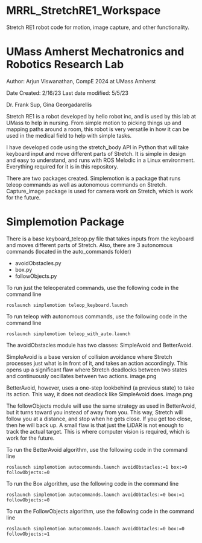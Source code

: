# MRRL_StretchRE1_Workspace
Stretch RE1 robot code for motion, image capture, and other functionality. 

# UMass Amherst Mechatronics and Robotics Research Lab
Author: Arjun Viswanathan, CompE 2024 at UMass Amherst

Date Created: 2/16/23
Last date modified: 5/5/23

Dr. Frank Sup, Gina Georgadarellis

Stretch RE1 is a robot developed by hello robot inc, and is used by this lab at UMass to help in nursing. From simple motion to picking things up and mapping paths around a room, this robot is very versatile in how it can be used in the medical field to help with simple tasks. 

I have developed code using the stretch_body API in Python that will take keyboard input and move different parts of Stretch. It is simple in design and easy to understand, and runs with ROS Melodic in a Linux environment. Everything required for it is in this repository. 

There are two packages created. Simplemotion is a package that runs teleop commands as well as autonomous commands on Stretch. Capture_image package is used for camera work on Stretch, which is work for the future. 

# Simplemotion Package
There is a base keyboard_teleop.py file that takes inputs from the keyboard and moves different parts of Stretch. Also, there are 3 autonomous commands (located in the auto_commands folder)
- avoidObstacles.py
- box.py
- followObjects.py

To run just the teleoperated commands, use the following code in the command line

```roslaunch simplemotion teleop_keyboard.launch```

To run teleop with autonomous commands, use the following code in the command line

```roslaunch simplemotion teleop_with_auto.launch```

The avoidObstacles module has two classes: SimpleAvoid and BetterAvoid. 

SimpleAvoid is a base version of collision avoidance where Stretch processes just what is in front of it, and takes an action accordingly. This opens up a significant flaw where Stretch deadlocks between two states and continuously oscillates between two actions. 
image.png

BetterAvoid, however, uses a one-step lookbehind (a previous state) to take its action. This way, it does not deadlock like SimpleAvoid does. 
image.png

The followObjects module will use the same strategy as used in BetterAvoid, but it turns toward you instead of away from you. This way, Stretch will follow you at a distance, and stop when he gets close. If you get too close, then he will back up. A small flaw is that just the LiDAR is not enough to track the actual target. This is where computer vision is required, which is work for the future. 

To run the BetterAvoid algorithm, use the following code in the command line

```roslaunch simplemotion autocommands.launch avoidObstacles:=1 box:=0 followObjects:=0```

To run the Box algorithm, use the following code in the command line

```roslaunch simplemotion autocommands.launch avoidObtacles:=0 box:=1 followObjects:=0```

To run the FollowObjects algorithm, use the following code in the command line

```roslaunch simplemotion autocommands.launch avoidObtacles:=0 box:=0 followObjects:=1```

